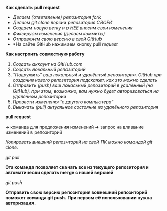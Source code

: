 
 **Как сделать pull request**

* *Делаем   (ответвление) репозитория fork*
* *Делаем git clone   версии репозитория СВОЕЙ*
* *Создаем новую ветку и в НЕЕ вносим свои изменения*
* *Фиксируем изменения (делаем коммиты)*
* *Отправляем свою версию в свой GitHub*
* *На сайте GitHub нажимаем кнопку pull *request*

**Как настроить совместную работу**

1. *Создать аккаунт на GitHub.com*
2. *Создать локальный репозиторий*
3. *“Подружить” ваш локальный и удалённый репозитории. GitHub при создании нового репозитория подскажет, как это можно сделать*
4. *Отправить (push) ваш локальный репозиторий в удалённый (на GitHub), при этом, возможно, вам нужно будет авторизоваться на удалённом репозитории*
5. *Провести изменения “с другого компьютера”*
6. *Выкачать (pull) актуальное состояние из удалённого репозитория*

**pull request**

➜ команда для предложения изменений
➜ запрос на вливание изменений в репозиторий

*Копировать внешний репозиторий на свой ПК можно командой git clone.*

*git pull*

**Эта команда позволяет скачать все из текущего репозитория и автоматически сделать merge с нашей версией**

*git push*

**Отправить свою версию репозитория вовнешний репозиторий поможет команда git push. При первом её использовании нужна авторизация.**
